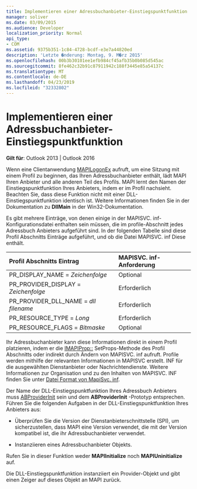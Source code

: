 ```yaml
---
title: Implementieren einer Adressbuchanbieter-Einstiegspunktfunktion
manager: soliver
ms.date: 03/09/2015
ms.audience: Developer
localization_priority: Normal
api_type:
- COM
ms.assetid: 9375b351-1c84-4728-bcdf-e3e7a44820ed
description: 'Letzte �nderung: Montag, 9. M�rz 2015'
ms.openlocfilehash: 00b3b30101ee1efb984cf45afb35b0b085d545ac
ms.sourcegitcommit: 8fe462c32b91c87911942c188f3445e85a54137c
ms.translationtype: MT
ms.contentlocale: de-DE
ms.lasthandoff: 04/23/2019
ms.locfileid: "32332802"
---
```

# <a name="implementing-an-address-book-provider-entry-point-function"></a>Implementieren einer Adressbuchanbieter-Einstiegspunktfunktion

  
  
**Gilt für**: Outlook 2013 | Outlook 2016 
  
Wenn eine Clientanwendung [MAPILogonEx](mapilogonex.md) aufruft, um eine Sitzung mit einem Profil zu beginnen, das Ihren Adressbuchanbieter enthält, lädt MAPI Ihren Anbieter und alle anderen Teil des Profils. MAPI lernt den Namen der Einstiegspunktfunktion Ihres Anbieters, indem er im Profil nachsieht. Beachten Sie, dass diese Funktion nicht mit einer DLL-Einstiegspunktfunktion identisch ist. Weitere Informationen finden Sie in der Dokumentation zu **DllMain** in der Win32-Dokumentation. 
  
Es gibt mehrere Einträge, von denen einige in der MAPISVC. inf-Konfigurationsdatei enthalten sein müssen, die im profile-Abschnitt jedes Adressbuch Anbieters aufgeführt sind. In der folgenden Tabelle sind diese Profil Abschnitts Einträge aufgeführt, und ob die Datei MAPISVC. inf Diese enthält.
  
|**Profil Abschnitts Eintrag**|**MAPISVC. inf-Anforderung**|
|:-----|:-----|
|PR_DISPLAY_NAME = _Zeichenfolge_ <br/> |Optional  <br/> |
|PR_PROVIDER_DISPLAY = _Zeichenfolge_ <br/> |Erforderlich  <br/> |
|PR_PROVIDER_DLL_NAME = _dll filename_ <br/> |Erforderlich  <br/> |
|PR_RESOURCE_TYPE = _Long_ <br/> |Erforderlich  <br/> |
|PR_RESOURCE_FLAGS = _Bitmaske_ <br/> |Optional  <br/> |
   
Ihr Adressbuchanbieter kann diese Informationen direkt in einem Profil platzieren, indem er die [IMAPIProp::](imapiprop-setprops.md) SetProps-Methode des Profil Abschnitts oder indirekt durch Ändern von MAPISVC. inf aufruft. Profile werden mithilfe der relevanten Informationen in MAPISVC erstellt. INF für die ausgewählten Dienstanbieter oder Nachrichtendienste. Weitere Informationen zur Organisation und zu den Inhalten von MAPISVC. INF finden Sie unter [Datei Format von MapiSvc. inf](file-format-of-mapisvc-inf.md).
  
Der Name der DLL-Einstiegspunktfunktion Ihres Adressbuch Anbieters muss [ABProviderInit](abproviderinit.md) sein und dem **ABProviderInit** -Prototyp entsprechen. Führen Sie die folgenden Aufgaben in der DLL-Einstiegspunktfunktion Ihres Anbieters aus: 
  
- Überprüfen Sie die Version der Dienstanbieterschnittstelle (SPI), um sicherzustellen, dass MAPI eine Version verwendet, die mit der Version kompatibel ist, die ihr Adressbuchanbieter verwendet.
    
- Instanziieren eines Adressbuchanbieter Objekts.
    
Rufen Sie in dieser Funktion weder **MAPIInitialize** noch **MAPIUninitialize** auf. 
  
Die DLL-Einstiegspunktfunktion instanziiert ein Provider-Objekt und gibt einen Zeiger auf dieses Objekt an MAPI zurück. 
  

